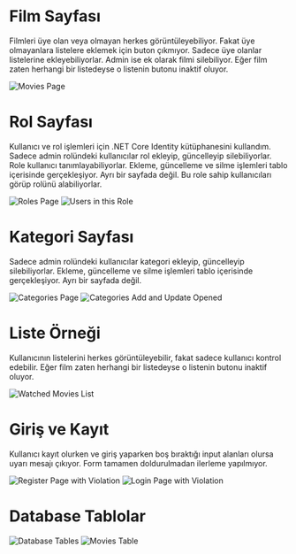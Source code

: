 # Film Sayfası
Filmleri üye olan veya olmayan herkes görüntüleyebiliyor. Fakat üye olmayanlara listelere eklemek için buton çıkmıyor. 
Sadece üye olanlar listelerine ekleyebiliyorlar. Admin ise ek olarak filmi silebiliyor.
Eğer film zaten herhangi bir listedeyse o listenin butonu inaktif oluyor. 

![Movies Page](https://github.com/leventyil/ListProject/assets/76431502/1ada72a7-a334-4e8a-a7b0-ab3981235a14)


# Rol Sayfası
Kullanıcı ve rol işlemleri için .NET Core Identity kütüphanesini kullandım. 
Sadece admin rolündeki kullanıcılar rol ekleyip, güncelleyip silebiliyorlar. Role kullanıcı tanımlayabiliyorlar.
Ekleme, güncelleme ve silme işlemleri tablo içerisinde gerçekleşiyor. Ayrı bir sayfada değil.
Bu role sahip kullanıcıları görüp rolünü alabiliyorlar.

![Roles Page](https://github.com/leventyil/ListProject/assets/76431502/85aa682d-7123-4e5b-8853-d43609d657d8)
![Users in this Role](https://github.com/leventyil/ListProject/assets/76431502/2031ef75-a66c-40dd-bc5d-ba96a29c841d)

# Kategori Sayfası
Sadece admin rolündeki kullanıcılar kategori ekleyip, güncelleyip silebiliyorlar.
Ekleme, güncelleme ve silme işlemleri tablo içerisinde gerçekleşiyor. Ayrı bir sayfada değil.

![Categories Page](https://github.com/leventyil/ListProject/assets/76431502/23236fac-9b26-4955-b2f9-7a5fe7bf784c)
![Categories Add and Update Opened](https://github.com/leventyil/ListProject/assets/76431502/de866361-2598-4061-8616-2e397393ad7d)

# Liste Örneği
Kullanıcının listelerini herkes görüntüleyebilir, fakat sadece kullanıcı kontrol edebilir. 
Eğer film zaten herhangi bir listedeyse o listenin butonu inaktif oluyor. 

![Watched Movies List](https://github.com/leventyil/ListProject/assets/76431502/1a5a8fd9-5b28-4c7f-82e3-9c6e59e581fa)


# Giriş ve Kayıt
Kullanıcı kayıt olurken ve giriş yaparken boş bıraktığı input alanları olursa uyarı mesajı çıkıyor.
Form tamamen doldurulmadan ilerleme yapılmıyor.

![Register Page with Violation](https://github.com/leventyil/ListProject/assets/76431502/9cd4297f-3fe3-4562-a71e-5a65c29bf836)
![Login Page with Violation](https://github.com/leventyil/ListProject/assets/76431502/659f590b-096c-4706-8c11-ea2aa4f5c7a8)


# Database Tablolar

![Database Tables](https://github.com/leventyil/ListProject/assets/76431502/7166ac84-1845-4b22-bf4f-2d4faf1dd118)
![Movies Table](https://github.com/leventyil/ListProject/assets/76431502/3cc9c5f2-42f5-41c8-8614-032e16e49089)

